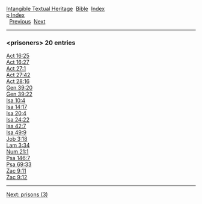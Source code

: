 [Intangible Textual Heritage](../../index)  [Bible](../index) 
[Index](index)   
[p Index](_p_)  
  [Previous](c08846)  [Next](c08848) 

------------------------------------------------------------------------

### &lt;prisoners&gt; 20 entries

[Act 16:25](../kjv/act016.htm#025)  
[Act 16:27](../kjv/act016.htm#027)  
[Act 27:1](../kjv/act027.htm#001)  
[Act 27:42](../kjv/act027.htm#042)  
[Act 28:16](../kjv/act028.htm#016)  
[Gen 39:20](../kjv/gen039.htm#020)  
[Gen 39:22](../kjv/gen039.htm#022)  
[Isa 10:4](../kjv/isa010.htm#004)  
[Isa 14:17](../kjv/isa014.htm#017)  
[Isa 20:4](../kjv/isa020.htm#004)  
[Isa 24:22](../kjv/isa024.htm#022)  
[Isa 42:7](../kjv/isa042.htm#007)  
[Isa 49:9](../kjv/isa049.htm#009)  
[Job 3:18](../kjv/job003.htm#018)  
[Lam 3:34](../kjv/lam003.htm#034)  
[Num 21:1](../kjv/num021.htm#001)  
[Psa 146:7](../kjv/psa146.htm#007)  
[Psa 69:33](../kjv/psa069.htm#033)  
[Zac 9:11](../kjv/zac009.htm#011)  
[Zac 9:12](../kjv/zac009.htm#012)  

------------------------------------------------------------------------

[Next: prisons (3)](c08848)
